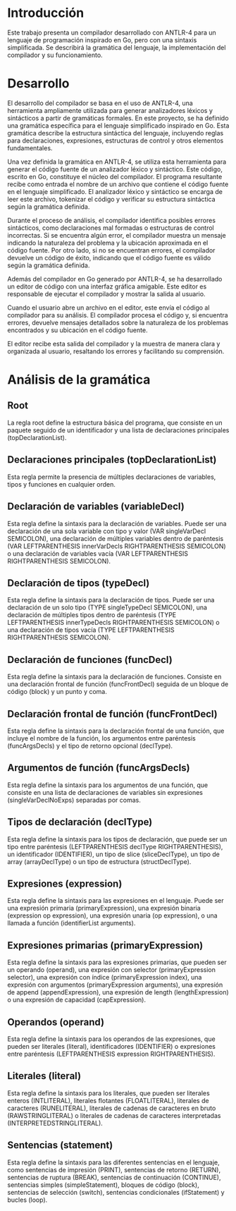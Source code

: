 # Introducción

Este trabajo presenta un compilador desarrollado con ANTLR-4 para un lenguaje de programación inspirado en Go, pero con una sintaxis simplificada. Se describirá la gramática del lenguaje, la implementación del compilador y su funcionamiento.

# Desarrollo

El desarrollo del compilador se basa en el uso de ANTLR-4, una herramienta ampliamente utilizada para generar analizadores léxicos y sintácticos a partir de gramáticas formales. En este proyecto, se ha definido una gramática específica para el lenguaje simplificado inspirado en Go. Esta gramática describe la estructura sintáctica del lenguaje, incluyendo reglas para declaraciones, expresiones, estructuras de control y otros elementos fundamentales.

Una vez definida la gramática en ANTLR-4, se utiliza esta herramienta para generar el código fuente de un analizador léxico y sintáctico. Este código, escrito en Go, constituye el núcleo del compilador. El programa resultante recibe como entrada el nombre de un archivo que contiene el código fuente en el lenguaje simplificado. El analizador léxico y sintáctico se encarga de leer este archivo, tokenizar el código y verificar su estructura sintáctica según la gramática definida.

Durante el proceso de análisis, el compilador identifica posibles errores sintácticos, como declaraciones mal formadas o estructuras de control incorrectas. Si se encuentra algún error, el compilador muestra un mensaje indicando la naturaleza del problema y la ubicación aproximada en el código fuente. Por otro lado, si no se encuentran errores, el compilador devuelve un código de éxito, indicando que el código fuente es válido según la gramática definida.

Además del compilador en Go generado por ANTLR-4, se ha desarrollado un editor de código con una interfaz gráfica amigable. Este editor es responsable de ejecutar el compilador y mostrar la salida al usuario.

Cuando el usuario abre un archivo en el editor, este envía el código al compilador para su análisis. El compilador procesa el código y, si encuentra errores, devuelve mensajes detallados sobre la naturaleza de los problemas encontrados y su ubicación en el código fuente.

El editor recibe esta salida del compilador y la muestra de manera clara y organizada al usuario, resaltando los errores y facilitando su comprensión. 

# Análisis de la gramática

## Root

La regla root define la estructura básica del programa, que consiste en un paquete seguido de un identificador y una lista de declaraciones principales (topDeclarationList).

## Declaraciones principales (topDeclarationList)

Esta regla permite la presencia de múltiples declaraciones de variables, tipos y funciones en cualquier orden.

## Declaración de variables (variableDecl)

Esta regla define la sintaxis para la declaración de variables. Puede ser una declaración de una sola variable con tipo y valor (VAR singleVarDecl SEMICOLON), una declaración de múltiples variables dentro de paréntesis (VAR LEFTPARENTHESIS innerVarDecls RIGHTPARENTHESIS SEMICOLON) o una declaración de variables vacía (VAR LEFTPARENTHESIS RIGHTPARENTHESIS SEMICOLON).

## Declaración de tipos (typeDecl)

Esta regla define la sintaxis para la declaración de tipos. Puede ser una declaración de un solo tipo (TYPE singleTypeDecl SEMICOLON), una declaración de múltiples tipos dentro de paréntesis (TYPE LEFTPARENTHESIS innerTypeDecls RIGHTPARENTHESIS SEMICOLON) o una declaración de tipos vacía (TYPE LEFTPARENTHESIS RIGHTPARENTHESIS SEMICOLON).

## Declaración de funciones (funcDecl)

Esta regla define la sintaxis para la declaración de funciones. Consiste en una declaración frontal de función (funcFrontDecl) seguida de un bloque de código (block) y un punto y coma.

## Declaración frontal de función (funcFrontDecl)

Esta regla define la sintaxis para la declaración frontal de una función, que incluye el nombre de la función, los argumentos entre paréntesis (funcArgsDecls) y el tipo de retorno opcional (declType).

## Argumentos de función (funcArgsDecls)

Esta regla define la sintaxis para los argumentos de una función, que consiste en una lista de declaraciones de variables sin expresiones (singleVarDeclNoExps) separadas por comas.

## Tipos de declaración (declType)

Esta regla define la sintaxis para los tipos de declaración, que puede ser un tipo entre paréntesis (LEFTPARENTHESIS declType RIGHTPARENTHESIS), un identificador (IDENTIFIER), un tipo de slice (sliceDeclType), un tipo de array (arrayDeclType) o un tipo de estructura (structDeclType).

## Expresiones (expression)

Esta regla define la sintaxis para las expresiones en el lenguaje. Puede ser una expresión primaria (primaryExpression), una expresión binaria (expression op expression), una expresión unaria (op expression), o una llamada a función (identifierList arguments).

## Expresiones primarias (primaryExpression)

Esta regla define la sintaxis para las expresiones primarias, que pueden ser un operando (operand), una expresión con selector (primaryExpression selector), una expresión con índice (primaryExpression index), una expresión con argumentos (primaryExpression arguments), una expresión de append (appendExpression), una expresión de length (lengthExpression) o una expresión de capacidad (capExpression).

## Operandos (operand)

Esta regla define la sintaxis para los operandos de las expresiones, que pueden ser literales (literal), identificadores (IDENTIFIER) o expresiones entre paréntesis (LEFTPARENTHESIS expression RIGHTPARENTHESIS).

## Literales (literal)

Esta regla define la sintaxis para los literales, que pueden ser literales enteros (INTLITERAL), literales flotantes (FLOATLITERAL), literales de caracteres (RUNELITERAL), literales de cadenas de caracteres en bruto (RAWSTRINGLITERAL) o literales de cadenas de caracteres interpretadas (INTERPRETEDSTRINGLITERAL).

## Sentencias (statement)

Esta regla define la sintaxis para las diferentes sentencias en el lenguaje, como sentencias de impresión (PRINT), sentencias de retorno (RETURN), sentencias de ruptura (BREAK), sentencias de continuación (CONTINUE), sentencias simples (simpleStatement), bloques de código (block), sentencias de selección (switch), sentencias condicionales (ifStatement) y bucles (loop).
